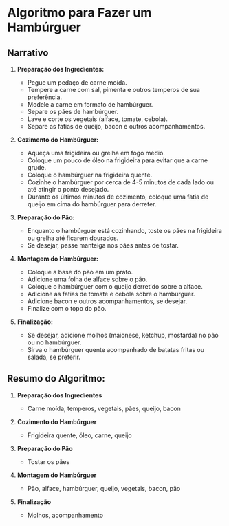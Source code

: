 
# Algoritmo para Fazer um Hambúrguer


## Narrativo
1. **Preparação dos Ingredientes:**
   - Pegue um pedaço de carne moída.
   - Tempere a carne com sal, pimenta e outros temperos de sua preferência.
   - Modele a carne em formato de hambúrguer.
   - Separe os pães de hambúrguer.
   - Lave e corte os vegetais (alface, tomate, cebola).
   - Separe as fatias de queijo, bacon e outros acompanhamentos.

2. **Cozimento do Hambúrguer:**
   - Aqueça uma frigideira ou grelha em fogo médio.
   - Coloque um pouco de óleo na frigideira para evitar que a carne grude.
   - Coloque o hambúrguer na frigideira quente.
   - Cozinhe o hambúrguer por cerca de 4-5 minutos de cada lado ou até atingir o ponto desejado.
   - Durante os últimos minutos de cozimento, coloque uma fatia de queijo em cima do hambúrguer para derreter.

3. **Preparação do Pão:**
   - Enquanto o hambúrguer está cozinhando, toste os pães na frigideira ou grelha até ficarem dourados.
   - Se desejar, passe manteiga nos pães antes de tostar.

4. **Montagem do Hambúrguer:**
   - Coloque a base do pão em um prato.
   - Adicione uma folha de alface sobre o pão.
   - Coloque o hambúrguer com o queijo derretido sobre a alface.
   - Adicione as fatias de tomate e cebola sobre o hambúrguer.
   - Adicione bacon e outros acompanhamentos, se desejar.
   - Finalize com o topo do pão.

5. **Finalização:**
   - Se desejar, adicione molhos (maionese, ketchup, mostarda) no pão ou no hambúrguer.
   - Sirva o hambúrguer quente acompanhado de batatas fritas ou salada, se preferir.

## Resumo do Algoritmo:

1. **Preparação dos Ingredientes**
   - Carne moída, temperos, vegetais, pães, queijo, bacon

2. **Cozimento do Hambúrguer**
   - Frigideira quente, óleo, carne, queijo

3. **Preparação do Pão**
   - Tostar os pães

4. **Montagem do Hambúrguer**
   - Pão, alface, hambúrguer, queijo, vegetais, bacon, pão

5. **Finalização**
   - Molhos, acompanhamento